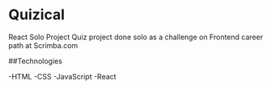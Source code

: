 # Quizical

React Solo Project
Quiz project done solo as a challenge on Frontend career path at Scrimba.com 

##Technologies

-HTML
-CSS
-JavaScript
-React
